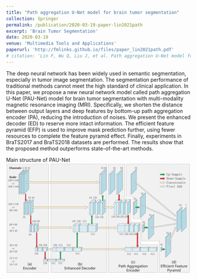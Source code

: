 ```yaml
---
title: "Path aggregation U-Net model for brain tumor segmentation"
collection: Springer
permalink: /publication/2020-03-19-paper-lin2021path
excerpt: 'Brain Tumor Segmentation'
date: 2020-03-19
venue: 'Multimedia Tools and Applications'
paperurl: 'http://fmlinks.github.io/files/paper_lin2021path.pdf'
# citation: 'Lin F, Wu Q, Liu J, et al. Path aggregation U-Net model for brain tumor segmentation[J]. Multimedia Tools and Applications, 2021, 80: 22951-22964.'
---
```


The deep neural network has been widely used in semantic segmentation, especially in tumor image segmentation. The segmentation performance of traditional methods cannot meet the high standard of clinical application. In this paper, we propose a new neural network model called path aggregation U-Net (PAU-Net) model for brain tumor segmentation with multi-modality magnetic resonance imaging (MRI). Specifically, we shorten the distance between output layers and deep features by bottom-up path aggregation encoder (PA), reducing the introduction of noises. We present the enhanced decoder (ED) to reserve more intact information. The efficient feature pyramid (EFP) is used to improve mask prediction further, using fewer resources to complete the feature pyramid effect. Finally, experiments in BraTS2017 and BraTS2018 datasets are performed. The results show that the proposed method outperforms state-of-the-art methods.

Main structure of PAU-Net
![Main structure](/images/image_lin2021path_main.png)

